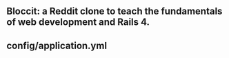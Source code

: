 ## Bloccit: a Reddit clone to teach the fundamentals of web development and Rails 4.
## config/application.yml